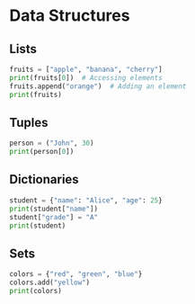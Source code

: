 # Data Structures

## Lists

```python
fruits = ["apple", "banana", "cherry"]
print(fruits[0])  # Accessing elements
fruits.append("orange")  # Adding an element
print(fruits)
```

## Tuples

```python
person = ("John", 30)
print(person[0])
```

## Dictionaries

```python
student = {"name": "Alice", "age": 25}
print(student["name"])
student["grade"] = "A"
print(student)
```

## Sets

```python
colors = {"red", "green", "blue"}
colors.add("yellow")
print(colors)
```
